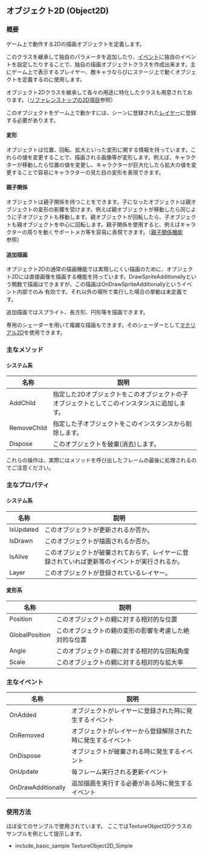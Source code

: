 ﻿## オブジェクト2D (Object2D)

### 概要

ゲーム上で動作する2Dの描画オブジェクトを定義します。

このクラスを継承して独自のパラメータを追加したり、[イベント](./Object2D.md#主なイベント)に独自のイベントを設定したりすることで、独自の描画オブジェクトクラスを作成出来ます。主にゲーム上で表示するプレイヤー、敵キャラならびにステージ上で動くオブジェクトを定義するのに使用します。

オブジェクト2Dクラスを継承して各々の用途に特化したクラスも用意されております。（[リファレンストップの2D項目](../Main.md#2d)参照）

このオブジェクトをゲーム上で動かすには、シーンに登録された[レイヤー](../Basic/Layer.md)に登録する必要があります。

#### 変形

オブジェクトは位置、回転、拡大といった変形に関する情報を持っています。これらの値を変更することで、描画される画像等が変形します。例えば、キャラクターが移動したら位置の値を変更し、キャラクターが巨大化したら拡大の値を変更することで容易にキャラクターの見た目の変形を表現できます。

#### 親子関係

オブジェクトは親子関係を持つことをできます。子になったオブジェクトは親オブジェクトの変形の影響を受けます。例えば親オブジェクトが移動したら同じように子オブジェクトも移動します。親オブジェクトが回転したら、子オブジェクトも親オブジェクトを中心に回転します。親子関係を使用すると、例えばキャラクターの周りを動くサポートメカ等を容易に表現できます。（[親子関係機能](../Basic/FamilySystem.md)参照）

#### 追加描画
オブジェクト2Dの通常の描画機能では実現しにくい描画のために、オブジェクト2Dには直接画像を描画する機能を持っています。DrawSpriteAdditionallyという関数で描画はできますが、この描画はOnDrawSpriteAdditionallyというイベント内部でのみ
有効です。それ以外の場所で実行した場合の挙動は未定義です。

追加描画ではスプライト、長方形、円形等を描画できます。

専用のシェーダーを用いて複雑な描画もできます。そのシェーダーとして[マテリアル2D](./Material2D.md)を使用できます。

### 主なメソッド

#### システム系
| 名称 | 説明 |
|---|---|
| AddChild | 指定した2Dオブジェクトをこのオブジェクトの子オブジェクトとしてこのインスタンスに追加します。 |
| RemoveChild | 指定した子オブジェクトをこのインスタンスから削除します。 |
| Dispose | このオブジェクトを破棄(消去)します。 |

これらの操作は、実際にはメソッドを呼び出したフレームの最後に処理されるのでご注意ください。

### 主なプロパティ

#### システム系

| 名称 | 説明 |
|---|---|
| IsUpdated | このオブジェクトが更新されるか否か。 |
| IsDrawn | このオブジェクトが描画されるか否か。 |
| IsAlive | このオブジェクトが破棄されておらず、レイヤーに登録されていれば更新等のイベントが実行されるか。|
| Layer | このオブジェクトが登録されているレイヤー。 |

#### 変形系

| 名称 | 説明 |
|---|---|
| Position | このオブジェクトの親に対する相対的な位置 |
| GlobalPosition | このオブジェクトの親の変形の影響を考慮した絶対的な位置 |
| Angle | このオブジェクトの親に対する相対的な回転角度 |
| Scale | このオブジェクトの親に対する相対的な拡大率 |

### 主なイベント

| 名称 | 説明 |
|---|---|
| OnAdded | オブジェクトがレイヤーに登録された時に発生するイベント |
| OnRemoved | オブジェクトがレイヤーから登録解除された時に発生するイベント |
| OnDispose | オブジェクトが破棄される時に発生するイベント |
| OnUpdate | 毎フレーム実行される更新イベント |
| OnDrawAdditionally | 追加描画を実行する必要がある時に発生するイベント |

### 使用方法

ほぼ全てのサンプルで使用されています。
ここではTextureObject2Dクラスのサンプルを例として提示します。

* include_basic_sample TextureObject2D_Simple


